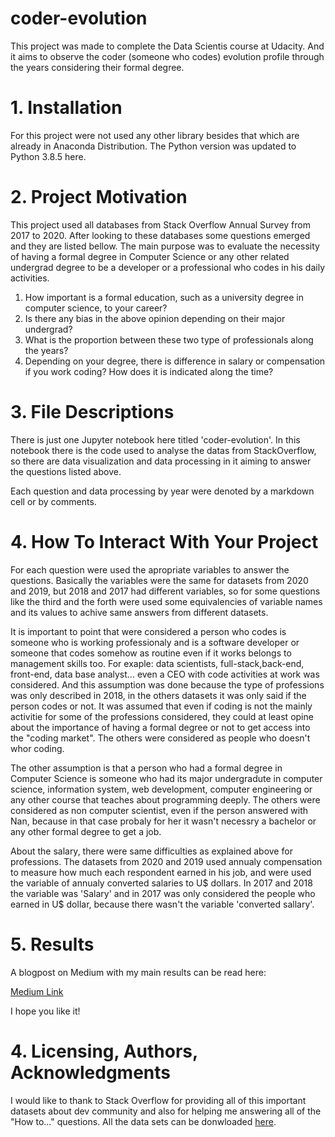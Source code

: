 # coder-evolution
This project was made to complete the Data Scientis course at Udacity. And it aims to observe the coder (someone who codes) evolution profile through the years considering their formal degree.

# 1. Installation
For this project were not used any other library besides that which are already in Anaconda Distribution. 
The Python version was updated to Python 3.8.5 here.

# 2. Project Motivation
<p>This project used all databases from Stack Overflow Annual Survey from 2017 to 2020. After looking to these databases some questions emerged and they are listed bellow. The main purpose was to evaluate the necessity of having a formal degree in Computer Science or any other related undergrad degree to be a developer or a professional who codes in his daily activities.

1. How important is a formal education, such as a university degree in computer science, to your career?
2. Is there any bias in the above opinion depending on their major undergrad?
3. What is the proportion between these two type of professionals along the years?
4. Depending on your degree, there is difference in salary or compensation if you work coding? How does it is indicated along the time?

# 3. File Descriptions
There is just one Jupyter notebook here titled 'coder-evolution'. In this notebook there is the code used to analyse the datas from StackOverflow, so there are data visualization and data processing in it aiming to answer the questions listed above.

Each question and data processing by year were denoted by a markdown cell or by comments.

# 4. How To Interact With Your Project 
<p>For each question were used the apropriate variables to answer the questions. Basically the variables were the same for datasets from 2020 and 2019, but 2018 and 2017 had different variables, so for some questions like the third and the forth were used some equivalencies of variable names and its values to achive same answers from different datasets.</p>

It is important to point that were considered a person who codes is someone who is working professionaly and is a software developer or someone that codes somehow as routine even if it works belongs to management skills too. For exaple: data scientists, full-stack,back-end, front-end, data base analyst... even a CEO with code activities at work was considered. And this assumption was done because the type of professions was only described in 2018, in the others datasets it was only said if the person codes or not. It was assumed that even if coding is not the mainly activitie for some of the professions considered, they could at least opine about the importance of having a formal degree or not to get access into the "coding market". The others were considered as people who doesn't whor coding.

The other assumption is that a person who had a formal degree in Computer Science is someone who had its major undergradute in computer science, information system, web development, computer engineering or any other course that teaches about programming deeply. The others were considered as non computer scientist, even if the person answered with Nan, because in that case probaly for her it wasn't necessry a bachelor or any other formal degree to get a job.

About the salary, there were same difficulties as explained above for professions. The datasets from 2020 and 2019 used annualy compensation to measure how much each respondent earned in his job, and were used the variable of annualy converted salaries to U$ dollars. In 2017 and 2018 the variable was 'Salary' and in 2017 was only considered the people who earned in U$ dollar, because there wasn't the variable 'converted sallary'. 
	
# 5. Results
A blogpost on Medium with my main results can be read here:

[Medium Link](https://natalia-ayumi-moura.medium.com/do-you-need-computer-science-formal-degree-to-become-an-employed-coder-1e847304e830)

<p>I hope you like it!</p>

# 4. Licensing, Authors, Acknowledgments  
I would like to thank to Stack Overflow for providing all of this important datasets about dev community and also for helping me answering all of the "How to..." questions. All the data sets can be donwloaded 
[here](https://insights.stackoverflow.com/survey).
